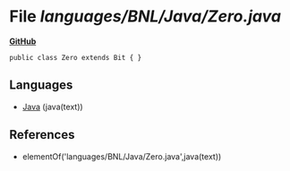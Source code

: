 # File _languages/BNL/Java/Zero.java_
**[GitHub](https://github.com/softlang/yas/blob/master/languages/BNL/Java/Zero.java)**
```
public class Zero extends Bit { }
```

## Languages
* [Java](../languages/Java.md) (java(text))

## References
* elementOf('languages/BNL/Java/Zero.java',java(text))
